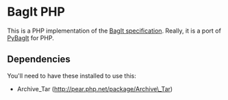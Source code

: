 
# BagIt PHP

This is a PHP implementation of the [BagIt
specification](https://wiki.ucop.edu/display/Curation/BagIt). Really, it is a
port of [PyBagIt](https://github.com/ahankinson/pybagit/) for PHP.

## Dependencies

You'll need to have these installed to use this:

 * Archive\_Tar (http://pear.php.net/package/Archive\_Tar)

